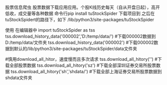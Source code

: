 股票信息爬虫
股票数据下载应用应用。个股K线历史每天（自从开盘日起），高开低收，成交量等各种数据
命令行pip install tuStockSpider 下载项目到
之后在tuStockSpidert的路径下，如下
/lib/python3/site-packages/tuStockSpider


使用
在编辑器中
import tuStockSpider as tss
tss.download_history_data('000002','D:/temp/data/') #下载000002数据到D:/temp/data/文件夹
tss.download_history_data('000002')  #下载000002数据到默认的/lib/python3/site-packages/tuStockSpider/data文件夹

#慎用download_all_hitor，速度慢而且多次请求
tss.download_all_hitory('') #下载全部股票数据
tss.download_all_hitory('sz') #下载全部深圳证券交易所股票数据
tss.download_all_hitory('sh','shdata/') #下载全部上海证券交易所股票数据到shdata文件夹

